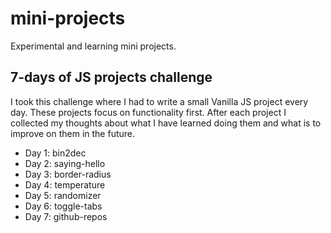 # mini-projects
Experimental and learning mini projects.

## 7-days of JS projects challenge
I took this challenge where I had to write a small Vanilla JS project every day. These projects focus on functionality first. After each project I collected my thoughts about what I have learned doing them and what is to improve on them in the future.

* Day 1: bin2dec
* Day 2: saying-hello
* Day 3: border-radius
* Day 4: temperature
* Day 5: randomizer
* Day 6: toggle-tabs
* Day 7: github-repos
